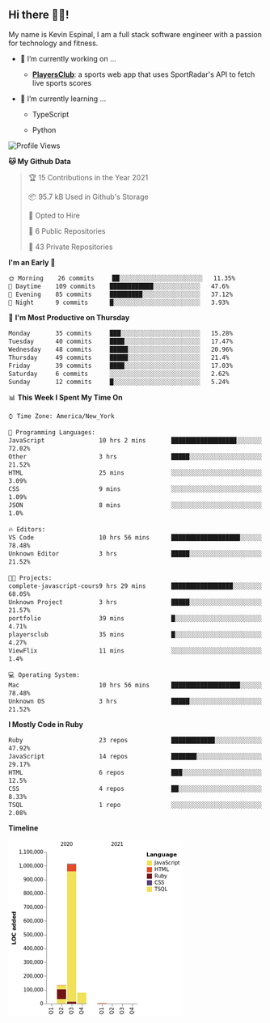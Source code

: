 ## Hi there 👋🏽!

My name is Kevin Espinal, I am a full stack software engineer with a passion for technology and fitness.

- 🔭 I’m currently working on ...

     - **[PlayersClub](https://playersclub.herokuapp.com/#/)**: a sports web app that uses SportRadar's API to fetch live sports scores

- 🌱 I’m currently learning ...

     - TypeScript
     
     - Python
     
<!--START_SECTION:waka-->
![Profile Views](http://img.shields.io/badge/Profile%20Views-55-blue)

**🐱 My Github Data** 

> 🏆 15 Contributions in the Year 2021
 > 
> 📦 95.7 kB Used in Github's Storage 
 > 
> 💼 Opted to Hire
 > 
> 📜 6 Public Repositories 
 > 
> 🔑 43 Private Repositories  
 > 
**I'm an Early 🐤** 

```text
🌞 Morning    26 commits     ██░░░░░░░░░░░░░░░░░░░░░░░   11.35% 
🌆 Daytime    109 commits    ████████████░░░░░░░░░░░░░   47.6% 
🌃 Evening    85 commits     █████████░░░░░░░░░░░░░░░░   37.12% 
🌙 Night      9 commits      █░░░░░░░░░░░░░░░░░░░░░░░░   3.93%

```
📅 **I'm Most Productive on Thursday** 

```text
Monday       35 commits     ███░░░░░░░░░░░░░░░░░░░░░░   15.28% 
Tuesday      40 commits     ████░░░░░░░░░░░░░░░░░░░░░   17.47% 
Wednesday    48 commits     █████░░░░░░░░░░░░░░░░░░░░   20.96% 
Thursday     49 commits     █████░░░░░░░░░░░░░░░░░░░░   21.4% 
Friday       39 commits     ████░░░░░░░░░░░░░░░░░░░░░   17.03% 
Saturday     6 commits      ░░░░░░░░░░░░░░░░░░░░░░░░░   2.62% 
Sunday       12 commits     █░░░░░░░░░░░░░░░░░░░░░░░░   5.24%

```


📊 **This Week I Spent My Time On** 

```text
⌚︎ Time Zone: America/New_York

💬 Programming Languages: 
JavaScript               10 hrs 2 mins       ██████████████████░░░░░░░   72.02% 
Other                    3 hrs               █████░░░░░░░░░░░░░░░░░░░░   21.52% 
HTML                     25 mins             ░░░░░░░░░░░░░░░░░░░░░░░░░   3.09% 
CSS                      9 mins              ░░░░░░░░░░░░░░░░░░░░░░░░░   1.09% 
JSON                     8 mins              ░░░░░░░░░░░░░░░░░░░░░░░░░   1.0%

🔥 Editors: 
VS Code                  10 hrs 56 mins      ███████████████████░░░░░░   78.48% 
Unknown Editor           3 hrs               █████░░░░░░░░░░░░░░░░░░░░   21.52%

🐱‍💻 Projects: 
complete-javascript-cours9 hrs 29 mins       █████████████████░░░░░░░░   68.05% 
Unknown Project          3 hrs               █████░░░░░░░░░░░░░░░░░░░░   21.57% 
portfolio                39 mins             █░░░░░░░░░░░░░░░░░░░░░░░░   4.71% 
playersclub              35 mins             █░░░░░░░░░░░░░░░░░░░░░░░░   4.27% 
ViewFlix                 11 mins             ░░░░░░░░░░░░░░░░░░░░░░░░░   1.4%

💻 Operating System: 
Mac                      10 hrs 56 mins      ███████████████████░░░░░░   78.48% 
Unknown OS               3 hrs               █████░░░░░░░░░░░░░░░░░░░░   21.52%

```

**I Mostly Code in Ruby** 

```text
Ruby                     23 repos            ████████████░░░░░░░░░░░░░   47.92% 
JavaScript               14 repos            ███████░░░░░░░░░░░░░░░░░░   29.17% 
HTML                     6 repos             ███░░░░░░░░░░░░░░░░░░░░░░   12.5% 
CSS                      4 repos             ██░░░░░░░░░░░░░░░░░░░░░░░   8.33% 
TSQL                     1 repo              ░░░░░░░░░░░░░░░░░░░░░░░░░   2.08%

```


**Timeline**

![Chart not found](https://raw.githubusercontent.com/espinalk212/espinalk212/main/charts/bar_graph.png) 


<!--END_SECTION:waka-->


<!--
**espinalk212/espinalk212** is a ✨ _special_ ✨ repository because its `README.md` (this file) appears on your GitHub profile.

Here are some ideas to get you started:

- 🔭 I’m currently working on ...
- 🌱 I’m currently learning ...
- 👯 I’m looking to collaborate on ...
- 🤔 I’m looking for help with ...
- 💬 Ask me about ...
- 📫 How to reach me: ...
- 😄 Pronouns: ...
- ⚡ Fun fact: ...
-->
